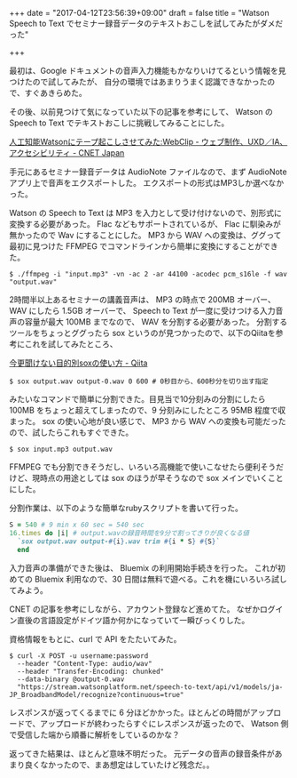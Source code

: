 +++
date = "2017-04-12T23:56:39+09:00"
draft = false
title = "Watson Speech to Text でセミナー録音データのテキストおこしを試してみたがダメだった"

+++

最初は、Google ドキュメントの音声入力機能もかなりいけてるという情報を見つけたので試してみたが、
自分の環境ではあまりうまく認識できなかったので、すぐあきらめた。

その後、以前見つけて気になっていた以下の記事を参考にして、 Watson の Speech to Text でテキストおこしに挑戦してみることにした。

[人工知能Watsonにテープ起こしさせてみた:WebClip - ウェブ制作、UXD／IA、アクセシビリティ - CNET Japan](https://japan.cnet.com/blog/webclip/2016/12/19/entry_30022839/)

手元にあるセミナー録音データは AudioNote ファイルなので、まず AudioNote アプリ上で音声をエクスポートした。
エクスポートの形式はMP3しか選べなかった。

Watson の Speech to Text は MP3 を入力として受け付けないので、別形式に変換する必要があった。
Flac などもサポートされているが、 Flac に馴染みが無かったので Wav にすることにした。
MP3 から WAV への変換は、ググって最初に見つけた FFMPEG でコマンドラインから簡単に変換にすることができた。

`$ ./ffmpeg -i "input.mp3" -vn -ac 2 -ar 44100 -acodec pcm_s16le -f wav "output.wav"`

2時間半以上あるセミナーの講義音声は、 MP3 の時点で 200MB オーバー、 WAV にしたら 1.5GB オーバーで、 Speech to Text が一度に受けつける入力音声の容量が最大 100MB までなので、 WAV を分割する必要があった。
分割するツールをちょっとググったら sox というのが見つかったので、以下のQiitaを参考にこれを試してみたところ、

[今更聞けない目的別soxの使い方 - Qiita](http://qiita.com/mountcedar/items/a04ebc4f8c27c226bbff)

`$ sox output.wav output-0.wav 0 600 # 0秒目から、600秒分を切り出す指定`

みたいなコマンドで簡単に分割できた。目見当で10分刻みの分割にしたら 100MB をちょっと超えてしまったので、9 分刻みにしたところ 95MB 程度で収まった。
sox の使い心地が良い感じで、 MP3 から WAV への変換も可能だったので、試したらこれもすぐできた。

`$ sox input.mp3 output.wav`

FFMPEG でも分割できそうだし、いろいろ高機能で使いこなせたら便利そうだけど、現時点の用途としては sox のほうが早そうなので sox メインでいくことにした。

分割作業は、以下のような簡単なrubyスクリプトを書いて行った。

```ruby
S = 540 # 9 min x 60 sec = 540 sec
16.times do |i| # output.wavの録音時間を9分で割ってきりが良くなる値
  `sox output.wav output-#{i}.wav trim #{i * S} #{S}`
  end
```

  入力音声の準備ができた後は、 Bluemix の利用開始手続きを行った。
  これが初めての Bluemix 利用なので、30 日間は無料で遊べる。これを機にいろいろ試してみよう。

  CNET の記事を参考にしながら、アカウント登録など進めてた。
  なぜかログイン直後の言語設定がドイツ語か何かになっていて一瞬びっくりした。

  資格情報をもとに、curl で API をたたいてみた。

```
$ curl -X POST -u username:password
  --header "Content-Type: audio/wav"
  --header "Transfer-Encoding: chunked"
  --data-binary @output-0.wav
  "https://stream.watsonplatform.net/speech-to-text/api/v1/models/ja-JP_BroadbandModel/recognize?continuous=true"
```

  レスポンスが返ってくるまでに 6 分ほどかかった。ほとんどの時間がアップロードで、アップロードが終わったらすぐにレスポンスが返ったので、 Watson 側で受信した端から順番に解析をしているのかな？

  返ってきた結果は、ほとんど意味不明だった。
  元データの音声の録音条件があまり良くなかったので、まあ想定はしていたけど残念だ。。

